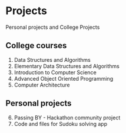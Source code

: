 # Projects
Personal projects and College Projects

## College courses
1. Data Structures and Algorithms
2. Elementary Data Structures and Algorithms
3. Introduction to Computer Science
4. Advanced Object Oriented Programming 
5. Computer Architecture

## Personal projects
6. Passing BY - Hackathon community project
7. Code and files for Sudoku solving app
